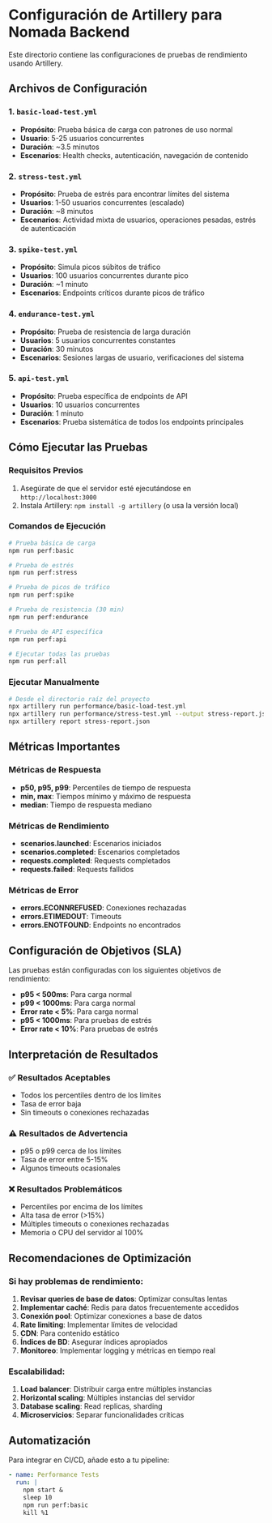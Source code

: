 # Configuración de Artillery para Nomada Backend

Este directorio contiene las configuraciones de pruebas de rendimiento usando Artillery.

## Archivos de Configuración

### 1. `basic-load-test.yml`
- **Propósito**: Prueba básica de carga con patrones de uso normal
- **Usuario**: 5-25 usuarios concurrentes
- **Duración**: ~3.5 minutos
- **Escenarios**: Health checks, autenticación, navegación de contenido

### 2. `stress-test.yml`
- **Propósito**: Prueba de estrés para encontrar límites del sistema
- **Usuarios**: 1-50 usuarios concurrentes (escalado)
- **Duración**: ~8 minutos
- **Escenarios**: Actividad mixta de usuarios, operaciones pesadas, estrés de autenticación

### 3. `spike-test.yml`
- **Propósito**: Simula picos súbitos de tráfico
- **Usuarios**: 100 usuarios concurrentes durante pico
- **Duración**: ~1 minuto
- **Escenarios**: Endpoints críticos durante picos de tráfico

### 4. `endurance-test.yml`
- **Propósito**: Prueba de resistencia de larga duración
- **Usuarios**: 5 usuarios concurrentes constantes
- **Duración**: 30 minutos
- **Escenarios**: Sesiones largas de usuario, verificaciones del sistema

### 5. `api-test.yml`
- **Propósito**: Prueba específica de endpoints de API
- **Usuarios**: 10 usuarios concurrentes
- **Duración**: 1 minuto
- **Escenarios**: Prueba sistemática de todos los endpoints principales

## Cómo Ejecutar las Pruebas

### Requisitos Previos
1. Asegúrate de que el servidor esté ejecutándose en `http://localhost:3000`
2. Instala Artillery: `npm install -g artillery` (o usa la versión local)

### Comandos de Ejecución

```bash
# Prueba básica de carga
npm run perf:basic

# Prueba de estrés
npm run perf:stress

# Prueba de picos de tráfico
npm run perf:spike

# Prueba de resistencia (30 min)
npm run perf:endurance

# Prueba de API específica
npm run perf:api

# Ejecutar todas las pruebas
npm run perf:all
```

### Ejecutar Manualmente

```bash
# Desde el directorio raíz del proyecto
npx artillery run performance/basic-load-test.yml
npx artillery run performance/stress-test.yml --output stress-report.json
npx artillery report stress-report.json
```

## Métricas Importantes

### Métricas de Respuesta
- **p50, p95, p99**: Percentiles de tiempo de respuesta
- **min, max**: Tiempos mínimo y máximo de respuesta
- **median**: Tiempo de respuesta mediano

### Métricas de Rendimiento
- **scenarios.launched**: Escenarios iniciados
- **scenarios.completed**: Escenarios completados
- **requests.completed**: Requests completados
- **requests.failed**: Requests fallidos

### Métricas de Error
- **errors.ECONNREFUSED**: Conexiones rechazadas
- **errors.ETIMEDOUT**: Timeouts
- **errors.ENOTFOUND**: Endpoints no encontrados

## Configuración de Objetivos (SLA)

Las pruebas están configuradas con los siguientes objetivos de rendimiento:

- **p95 < 500ms**: Para carga normal
- **p99 < 1000ms**: Para carga normal
- **Error rate < 5%**: Para carga normal
- **p95 < 1000ms**: Para pruebas de estrés
- **Error rate < 10%**: Para pruebas de estrés

## Interpretación de Resultados

### ✅ Resultados Aceptables
- Todos los percentiles dentro de los límites
- Tasa de error baja
- Sin timeouts o conexiones rechazadas

### ⚠️  Resultados de Advertencia
- p95 o p99 cerca de los límites
- Tasa de error entre 5-15%
- Algunos timeouts ocasionales

### ❌ Resultados Problemáticos
- Percentiles por encima de los límites
- Alta tasa de error (>15%)
- Múltiples timeouts o conexiones rechazadas
- Memoria o CPU del servidor al 100%

## Recomendaciones de Optimización

### Si hay problemas de rendimiento:
1. **Revisar queries de base de datos**: Optimizar consultas lentas
2. **Implementar caché**: Redis para datos frecuentemente accedidos
3. **Conexión pool**: Optimizar conexiones a base de datos
4. **Rate limiting**: Implementar límites de velocidad
5. **CDN**: Para contenido estático
6. **Índices de BD**: Asegurar índices apropiados
7. **Monitoreo**: Implementar logging y métricas en tiempo real

### Escalabilidad:
1. **Load balancer**: Distribuir carga entre múltiples instancias
2. **Horizontal scaling**: Múltiples instancias del servidor
3. **Database scaling**: Read replicas, sharding
4. **Microservicios**: Separar funcionalidades críticas

## Automatización

Para integrar en CI/CD, añade esto a tu pipeline:

```yaml
- name: Performance Tests
  run: |
    npm start &
    sleep 10
    npm run perf:basic
    kill %1
```

